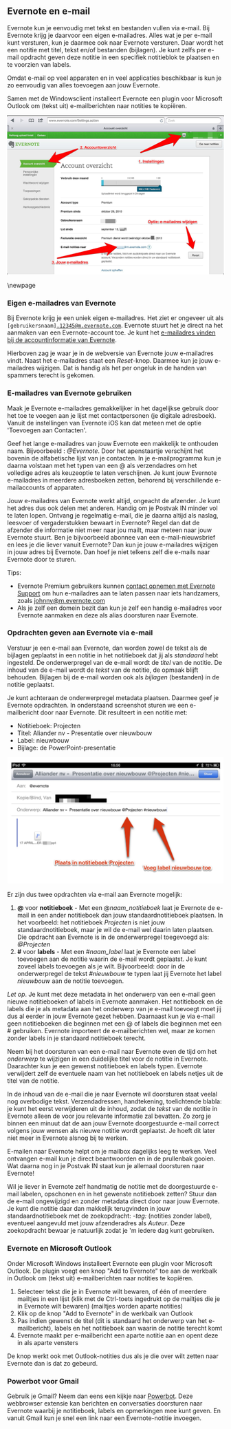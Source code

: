 ## Evernote en e-mail

Evernote kun je eenvoudig met tekst en bestanden vullen via e-mail. Bij Evernote krijg je daarvoor een eigen e-mailadres. Alles wat je per e-mail kunt versturen, kun je daarmee ook naar Evernote versturen. Daar wordt het een notitie met titel, tekst en/of bestanden (bijlagen). Je kunt zelfs per e-mail opdracht geven deze notitie in een specifiek notitieblok te plaatsen en te voorzien van labels.

Omdat e-mail op veel apparaten en in veel applicaties beschikbaar is kun je zo eenvoudig van alles toevoegen aan jouw Evernote.

Samen met de Windowsclient installeert Evernote een plugin voor Microsoft Outlook om (tekst uit) e-mailberichten naar notities te kopiëren.

![Evernote Web: E-mailadres vinden in het Accountoverzicht](images/110_account_summary_web.png)

\newpage

### Eigen e-mailadres van Evernote

Bij Evernote krijg je een uniek eigen e-mailadres. Het ziet er ongeveer uit als <code>[gebruikersnaam].12345@m.evernote.com</code>. Evernote stuurt het je direct na het aanmaken van een Evernote-account toe. Je kunt het [e-mailadres vinden bij de accountinformatie van Evernote](https://support.evernote.com/link/portal/16051/16058/Article/547/Adding-content-to-Evernote-using-email).

Hierboven zag je waar je in de webversie van Evernote jouw e-mailadres vindt.
Naast het e-mailadres staat een *Reset*-knop. Daarmee kun je jouw e-mailadres wijzigen. Dat is handig als het per ongeluk in de handen van spammers terecht is gekomen.

### E-mailadres van Evernote gebruiken

Maak je Evernote e-mailadres gemakkelijker in het dagelijkse gebruik door het toe te voegen aan je lijst met contactpersonen (je digitale adresboek). Vanuit de instellingen van Evernote iOS kan dat meteen met de optie 'Toevoegen aan Contacten'.

Geef het lange e-mailadres van jouw Evernote een makkelijk te onthouden naam. Bijvoorbeeld : *@Evernote*. Door het apenstaartje verschijnt het bovenin de alfabetische lijst van je contacten. In je e-mailprogramma kun je daarna volstaan met het typen van een @ als verzendadres om het volledige adres als keuzeoptie te laten verschijnen. Je kunt jouw Evernote e-mailadres in meerdere adresboeken zetten, behorend bij verschillende e-mailaccounts of apparaten.

Jouw e-mailadres van Evernote werkt altijd, ongeacht de afzender. Je kunt het adres dus ook delen met anderen. Handig om je Postvak IN minder vol te laten lopen. Ontvang je regelmatig e-mail, die je daarna altijd als naslag, leesvoer of vergaderstukken  bewaart in Evernote? Regel dan dat de afzender die informatie niet meer naar jou mailt, maar meteen naar jouw Evernote stuurt. Ben je bijvoorbeeld abonnee van een e-mail-nieuwsbrief en lees je die liever vanuit Evernote? Dan kun je jouw e-mailadres wijzigen in jouw adres bij Evernote. Dan hoef je niet telkens zelf die e-mails naar Evernote door te sturen.

Tips:

* Evernote Premium gebruikers kunnen [contact opnemen met Evernote Support](https://support.evernote.com/ics/support/default.asp?deptID=16058 "Evernote: Support") om hun e-mailadres aan te laten passen naar iets handzamers, zoals johnny@m.evernote.com
* Als je zelf een domein bezit dan kun je zelf een handig e-mailadres voor Evernote aanmaken en deze als alias doorsturen naar Evernote.

### Opdrachten geven aan Evernote via e-mail 

Verstuur je een e-mail aan Evernote, dan worden zowel de tekst als de bijlagen geplaatst in een notitie in het notitieboek dat jij als *standaard* hebt ingesteld. De onderwerpregel van de e-mail wordt de *titel* van de notitie. De inhoud van de e-mail wordt de *tekst* van de notitie, de opmaak blijft behouden. Bijlagen bij de e-mail worden ook als *bijlagen* (bestanden) in de notitie geplaatst.

Je kunt achteraan de onderwerpregel metadata plaatsen. Daarmee geef je Evernote opdrachten. In onderstaand screenshot sturen we een e-mailbericht door naar Evernote. Dit resulteert in een notitie met:

* Notitieboek: Projecten
* Titel: Aliander nv - Presentatie over nieuwbouw
* Label: nieuwbouw
* Bijlage: de PowerPoint-presentatie

![E-mail doorsturen naar Evernote](images/110_e-mail_doorsturen.jpg)

Er zijn dus twee opdrachten via e-mail aan Evernote mogelijk:

1. **@** voor **notitieboek** - Met een @*naam_notitieboek* laat je Evernote de e-mail in een ander notitieboek dan jouw standaardnotitieboek plaatsen. In het voorbeeld: het notitieboek *Projecten* is niet jouw standaardnotitieboek, maar je wil de e-mail wel daarin laten plaatsen. Die opdracht aan Evernote is in de onderwerpregel toegevoegd als: *@Projecten*
2. **#** voor **labels** - Met een #*naam_label* laat je Evernote een label toevoegen aan de notitie waarin de e-mail wordt geplaatst. Je kunt zoveel labels toevoegen als je wilt. Bijvoorbeeld: door in de onderwerpregel de tekst *#nieuwbouw* te typen laat jij Evernote het label *nieuwbouw* aan de notitie toevoegen.

*Let op*. Je kunt met deze metadata in het onderwerp van een e-mail geen nieuwe notitieboeken of labels in Evernote aanmaken. Het notitieboek en de labels die je als metadata aan het onderwerp van je e-mail toevoegt moet jij dus al eerder in jouw Evernote gezet hebben. Daarnaast kun je via e-mail geen notitieboeken die beginnen met een @ of labels die beginnen met een # gebruiken. Evernote importeert de e-mailberichten wel, maar ze komen zonder labels in je standaard notitieboek terecht.

Neem bij het doorsturen van een e-mail naar Evernote even de tijd om het *onderwerp* te wijzigen in een duidelijke titel voor de notitie in Evernote. Daarachter kun je een gewenst notitieboek en labels typen. Evernote verwijdert zelf de eventuele naam van het notitieboek en labels netjes uit de titel van de notitie.

In de inhoud van de e-mail die je naar Evernote wil doorsturen staat veelal nog overbodige tekst. Verzendadressen, handtekening, toelichtende blabla: je kunt het eerst verwijderen uit de inhoud, zodat de *tekst* van de notitie in Evernote alleen de voor jou relevante informatie zal bevatten. Zo zorg je binnen een minuut dat de aan jouw Evernote doorgestuurde e-mail correct volgens jouw wensen als nieuwe notitie wordt geplaatst. Je hoeft dit later niet meer in Evernote alsnog bij te werken.

E-mailen naar Evernote helpt om je mailbox dagelijks leeg te werken. Veel ontvangen e-mail kun je direct beantwoorden en in de prullenbak gooien. Wat daarna nog in je Postvak IN staat kun je allemaal doorsturen naar Evernote!

Wil je liever in Evernote zelf handmatig de notitie met de doorgestuurde e-mail labelen, opschonen en in het gewenste notitieboek zetten? Stuur dan de e-mail ongewijzigd en zonder metadata direct door naar jouw Evernote. Je kunt die notitie daar dan makkelijk terugvinden in jouw standaardnotitieboek met de zoekopdracht: *-tag:* (notities zonder label), eventueel aangevuld met jouw afzenderadres als *Auteur*. Deze zoekopdracht bewaar je natuurlijk zodat je 'm iedere dag kunt gebruiken.

### Evernote en Microsoft Outlook

Onder Microsoft Windows installeert Evernote een plugin voor Microsoft Outlook. De plugin voegt een knop "Add to Evernote" toe aan de werkbalk in Outlook om (tekst uit) e-mailberichten naar notities te kopiëren.

1. Selecteer tekst die je in Evernote wilt bewaren, of één of meerdere mailtjes in een lijst (klik met de Ctrl-toets ingedrukt op de mailtjes die je in Evernote wilt bewaren) (mailtjes worden aparte notities)
2. Klik op de knop "Add to Evernote" in de werkbalk van Outlook
3. Pas indien gewenst de titel (dit is standaard het onderwerp van het e-mailbericht), labels en het notitieboek aan waarin de notitie terecht komt
4. Evernote maakt per e-mailbericht een aparte notitie aan en opent deze in als aparte vensters

De knop werkt ook met Outlook-notities dus als je die over wilt zetten naar Evernote dan is dat zo gebeurd.

### Powerbot voor Gmail

Gebruik je Gmail? Neem dan eens een kijkje naar [Powerbot](http://gmail.powerbotapps.com/ "Powerbot - connect Evernote to Gmail"). Deze webbrowser extensie kan berichten en conversaties doorsturen naar Evernote waarbij je notitieboek, labels en opmerkingen mee kunt geven. En vanuit Gmail kun je snel een link naar een Evernote-notitie invoegen.
